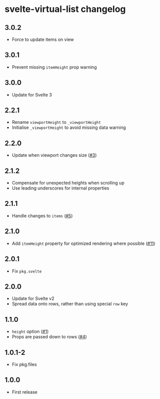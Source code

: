# svelte-virtual-list changelog

## 3.0.2

- Force to update items on view

## 3.0.1

- Prevent missing `itemHeight` prop warning

## 3.0.0

- Update for Svelte 3

## 2.2.1

- Rename `viewportHeight` to `_viewportHeight`
- Initialise `_viewportHeight` to avoid missing data warning

## 2.2.0

- Update when viewport changes size ([#3](https://github.com/sveltejs/svelte-virtual-list/issues/3))

## 2.1.2

- Compensate for unexpected heights when scrolling up
- Use leading underscores for internal properties

## 2.1.1

- Handle changes to `items` ([#5](https://github.com/sveltejs/svelte-virtual-list/issues/5))

## 2.1.0

- Add `itemHeight` property for optimized rendering where possible ([#11](https://github.com/sveltejs/svelte-virtual-list/pull/11))

## 2.0.1

- Fix `pkg.svelte`

## 2.0.0

- Update for Svelte v2
- Spread data onto rows, rather than using special `row` key

## 1.1.0

- `height` option ([#1](https://github.com/sveltejs/svelte-virtual-list/issues/1))
- Props are passed down to rows ([#4](https://github.com/sveltejs/svelte-virtual-list/issues/4))

## 1.0.1-2

- Fix pkg.files

## 1.0.0

- First release
